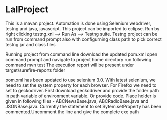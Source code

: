 # LalProject
This is a mavan project. Automation is done using Selenium webdriver, testng and java, javascript. 
This project can be imported to eclipse. Run by right clicking testng.xnl --> Run As --> Testng suite. 
Testng project can be run from command prompt also with configurning class path to pick correct testng.jar and class files

Running project from command line
download the updated pom.xml
open command prompt and navigate to project home directory
run following command
mvn test
The execution report will be present under target/surefire-reports folder

pom.xml has been updated to use selenium 3.0. With latest selenium, we need to set the system property for each browser. 
For Firefox we need to set to geckodriver.
First download geckodriver and provide the folder path in path variable of environment variable.
Or
provide code. Place holder is given in following files - ABCNewsBase.java, ABCRadioBase.java and JSONBase.java. Currently the statement to set Sytem.setProperty has been commented.Uncomment the line and give the complete exe path

